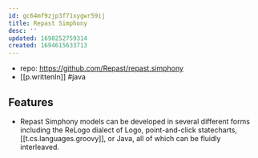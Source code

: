 ```yaml
---
id: gc64mf9zjp3f71xygwr59ij
title: Repast Simphony
desc: ''
updated: 1698252759314
created: 1694615633713
---
```


- repo: https://github.com/Repast/repast.simphony
- [[p.writtenIn]] #java

## Features

- Repast Simphony models can be developed in several different forms including the ReLogo dialect of Logo, point-and-click statecharts, [[t.cs.languages.groovy]], or Java, all of which can be fluidly interleaved.
